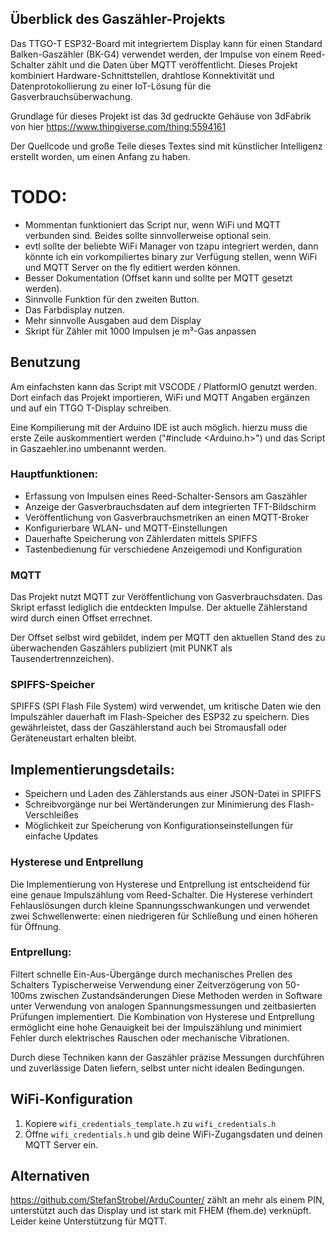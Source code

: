 ## Überblick des Gaszähler-Projekts
Das TTGO-T ESP32-Board mit integriertem Display kann für einen Standard Balken-Gaszähler (BK-G4) verwendet werden, der Impulse von einem Reed-Schalter zählt und die Daten über MQTT veröffentlicht. Dieses Projekt kombiniert Hardware-Schnittstellen, drahtlose Konnektivität und Datenprotokollierung zu einer IoT-Lösung für die Gasverbrauchsüberwachung.

Grundlage für dieses Projekt ist das 3d gedruckte Gehäuse von 3dFabrik von hier https://www.thingiverse.com/thing:5594161

Der Quellcode und große Teile dieses Textes sind mit künstlicher Intelligenz erstellt worden, um einen Anfang zu haben.

# TODO:
- Mommentan funktioniert das Script nur, wenn WiFi und MQTT verbunden sind. Beides sollte sinnvollerweise optional sein.
- evtl sollte der beliebte WiFi Manager von tzapu integriert werden, dann könnte ich ein vorkompiliertes binary zur Verfügung stellen, wenn WiFi und MQTT Server on the fly editiert werden können.
- Besser Dokumentation (Offset kann und sollte per MQTT gesetzt werden).
- Sinnvolle Funktion für den zweiten Button.
- Das Farbdisplay nutzen.
- Mehr sinnvolle Ausgaben aud dem Display
- Skript für Zähler mit 1000 Impulsen je m³-Gas anpassen

## Benutzung
Am einfachsten kann das Script mit VSCODE / PlatformIO genutzt werden. Dort einfach das Projekt importieren, WiFi und MQTT Angaben ergänzen und auf ein TTGO T-Display schreiben.

Eine Kompilierung mit der Arduino IDE ist auch möglich. hierzu muss die erste Zeile auskommentiert werden ("#include <Arduino.h>") und das Script in Gaszaehler.ino umbenannt werden.

### Hauptfunktionen:
- Erfassung von Impulsen eines Reed-Schalter-Sensors am Gaszähler 
- Anzeige der Gasverbrauchsdaten auf dem integrierten TFT-Bildschirm 
- Veröffentlichung von Gasverbrauchsmetriken an einen MQTT-Broker
- Konfigurierbare WLAN- und MQTT-Einstellungen 
- Dauerhafte Speicherung von Zählerdaten mittels SPIFFS 
- Tastenbedienung für verschiedene Anzeigemodi und Konfiguration

### MQTT
Das Projekt nutzt MQTT zur Veröffentlichung von Gasverbrauchsdaten. 
Das Skript erfasst lediglich die entdeckten Impulse. Der aktuelle Zählerstand wird durch einen Offset errechnet. 

Der Offset selbst wird gebildet, indem per MQTT den aktuellen Stand des zu überwachenden Gaszählers publiziert (mit PUNKT als Tausendertrennzeichen).

### SPIFFS-Speicher
SPIFFS (SPI Flash File System) wird verwendet, um kritische Daten wie den Impulszähler dauerhaft im Flash-Speicher des ESP32 zu speichern. Dies gewährleistet, dass der Gaszählerstand auch bei Stromausfall oder Geräteneustart erhalten bleibt.

## Implementierungsdetails:
- Speichern und Laden des Zählerstands aus einer JSON-Datei in SPIFFS
- Schreibvorgänge nur bei Wertänderungen zur Minimierung des Flash-Verschleißes
- Möglichkeit zur Speicherung von Konfigurationseinstellungen für einfache Updates

### Hysterese und Entprellung
Die Implementierung von Hysterese und Entprellung ist entscheidend für eine genaue Impulszählung vom Reed-Schalter.
Die Hysterese verhindert Fehlauslösungen durch kleine Spannungsschwankungen und verwendet zwei Schwellenwerte: einen niedrigeren für Schließung und einen höheren für Öffnung.

### Entprellung:
Filtert schnelle Ein-Aus-Übergänge durch mechanisches Prellen des Schalters Typischerweise Verwendung einer Zeitverzögerung von 50-100ms zwischen Zustandsänderungen Diese Methoden werden in Software unter Verwendung von analogen Spannungsmessungen und zeitbasierten Prüfungen implementiert. Die Kombination von Hysterese und Entprellung ermöglicht eine hohe Genauigkeit bei der Impulszählung und minimiert Fehler durch elektrisches Rauschen oder mechanische Vibrationen.

Durch diese Techniken kann der Gaszähler präzise Messungen durchführen und zuverlässige Daten liefern, selbst unter nicht idealen Bedingungen.
## WiFi-Konfiguration
1. Kopiere `wifi_credentials_template.h` zu `wifi_credentials.h`
2. Öffne `wifi_credentials.h` und gib deine WiFi-Zugangsdaten und deinen MQTT Server ein.

## Alternativen
https://github.com/StefanStrobel/ArduCounter/ zählt an mehr als einem PIN, unterstützt auch das Display und ist stark mit FHEM (fhem.de) verknüpft. Leider keine Unterstützung für MQTT.
